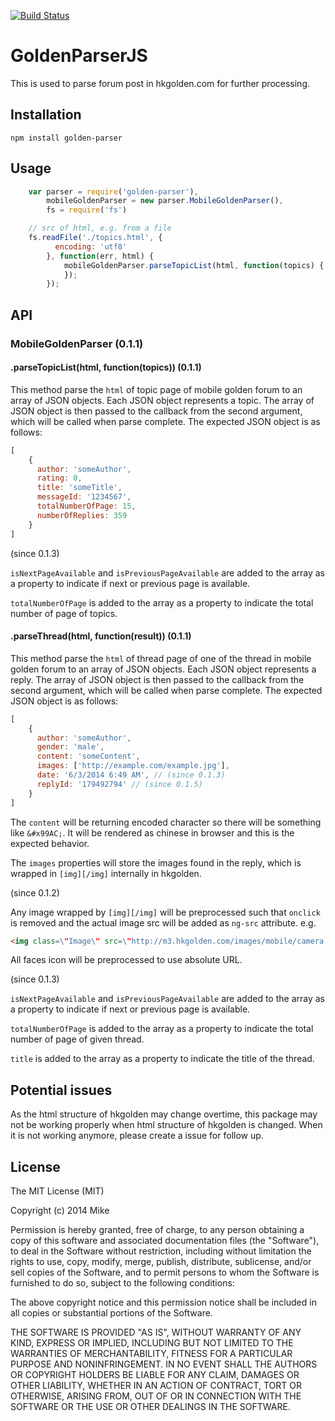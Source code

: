 [![Build Status](https://travis-ci.org/mcfung/GoldenParserJS.svg?branch=master)](https://travis-ci.org/mcfung/GoldenParserJS)

GoldenParserJS
==============

This is used to parse forum post in hkgolden.com for further processing.


## Installation
`npm install golden-parser`

## Usage

```js
    var parser = require('golden-parser'),
        mobileGoldenParser = new parser.MobileGoldenParser(),
        fs = require('fs')

    // src of html, e.g. from a file
    fs.readFile('./topics.html', {
          encoding: 'utf8'
        }, function(err, html) {
            mobileGoldenParser.parseTopicList(html, function(topics) {
            });
        });
```

## API

### MobileGoldenParser (0.1.1)
#### .parseTopicList(html, function(topics)) (0.1.1)

This method parse the `html` of topic page of mobile golden forum to an array of JSON objects.
Each JSON object represents a topic.
The array of JSON object is then passed to the callback from the second argument, which will be called when parse complete.
The expected JSON object is as follows:
```js
[
    {
      author: 'someAuthor',
      rating: 0,
      title: 'someTitle',
      messageId: '1234567',
      totalNumberOfPage: 15,
      numberOfReplies: 359
    }
]
```

(since 0.1.3)

`isNextPageAvailable` and `isPreviousPageAvailable` are added to the array as a property to indicate if next or previous page is available.

`totalNumberOfPage` is added to the array as a property to indicate the total number of page of topics.

#### .parseThread(html, function(result)) (0.1.1)

This method parse the `html` of thread page of one of the thread in mobile golden forum to an array of JSON objects.
Each JSON object represents a reply.
The array of JSON object is then passed to the callback from the second argument, which will be called when parse complete.
The expected JSON object is as follows:
```js
[
    {
      author: 'someAuthor',
      gender: 'male',
      content: 'someContent',
      images: ['http://example.com/example.jpg'],
      date: '6/3/2014 6:49 AM', // (since 0.1.3)
      replyId: '179492794' // (since 0.1.5)
    }
]
```
The `content` will be returning encoded character so there will be something like `&#x99AC;`.
It will be rendered as chinese in browser and this is the expected behavior.

The `images` properties will store the images found in the reply, which is wrapped in `[img][/img]` internally in hkgolden.

(since 0.1.2)

Any image wrapped by `[img][/img]` will be preprocessed such that `onclick` is removed and the actual image src will be added as `ng-src` attribute.
e.g.
```html
<img class=\"Image\" src=\"http://m3.hkgolden.com/images/mobile/camera.png\" alt=\"[img]https://abc.com/abc.jpg[/img]\" ng-src=\"https://abc.com/abc.jpg\">
```

All faces icon will be preprocessed to use absolute URL.

(since 0.1.3)

`isNextPageAvailable` and `isPreviousPageAvailable` are added to the array as a property to indicate if next or previous page is available.

`totalNumberOfPage` is added to the array as a property to indicate the total number of page of given thread.

`title` is added to the array as a property to indicate the title of the thread.

## Potential issues

As the html structure of hkgolden may change overtime, this package may not be working properly when html structure of hkgolden is changed.
When it is not working anymore, please create a issue for follow up.

## License

The MIT License (MIT)

Copyright (c) 2014 Mike

Permission is hereby granted, free of charge, to any person obtaining a copy
of this software and associated documentation files (the "Software"), to deal
in the Software without restriction, including without limitation the rights
to use, copy, modify, merge, publish, distribute, sublicense, and/or sell
copies of the Software, and to permit persons to whom the Software is
furnished to do so, subject to the following conditions:

The above copyright notice and this permission notice shall be included in all
copies or substantial portions of the Software.

THE SOFTWARE IS PROVIDED "AS IS", WITHOUT WARRANTY OF ANY KIND, EXPRESS OR
IMPLIED, INCLUDING BUT NOT LIMITED TO THE WARRANTIES OF MERCHANTABILITY,
FITNESS FOR A PARTICULAR PURPOSE AND NONINFRINGEMENT. IN NO EVENT SHALL THE
AUTHORS OR COPYRIGHT HOLDERS BE LIABLE FOR ANY CLAIM, DAMAGES OR OTHER
LIABILITY, WHETHER IN AN ACTION OF CONTRACT, TORT OR OTHERWISE, ARISING FROM,
OUT OF OR IN CONNECTION WITH THE SOFTWARE OR THE USE OR OTHER DEALINGS IN THE
SOFTWARE.